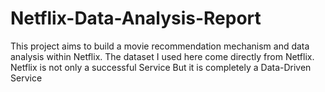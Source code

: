 # Netflix-Data-Analysis-Report
This project aims to build a movie recommendation mechanism and data analysis within Netflix. The dataset I used here come directly from Netflix. Netflix is not only a successful Service But it is completely a Data-Driven Service
